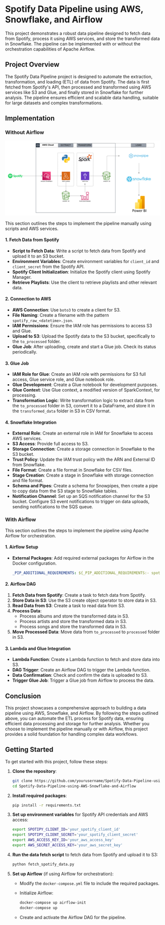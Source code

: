 # Spotify Data Pipeline using AWS, Snowflake, and Airflow

This project demonstrates a robust data pipeline designed to fetch data from Spotify, process it using AWS services, and store the transformed data in Snowflake. The pipeline can be implemented with or without the orchestration capabilities of Apache Airflow.

## Project Overview

The Spotify Data Pipeline project is designed to automate the extraction, transformation, and loading (ETL) of data from Spotify. The data is first fetched from Spotify's API, then processed and transformed using AWS services like S3 and Glue, and finally stored in Snowflake for further analysis. The pipeline ensures efficient and scalable data handling, suitable for large datasets and complex transformations.

## Implementation

### Without Airflow

![Project Overview](images/Spotify-Data-Pipelines.png)


This section outlines the steps to implement the pipeline manually using scripts and AWS services.

#### 1. Fetch Data from Spotify

- **Script to Fetch Data**: Write a script to fetch data from Spotify and upload it to an S3 bucket.
- **Environment Variables**: Create environment variables for `client_id` and `client_secret` from the Spotify API.
- **Spotify Client Initialization**: Initialize the Spotify client using Spotify Manager.
- **Retrieve Playlists**: Use the client to retrieve playlists and other relevant data.

#### 2. Connection to AWS

- **AWS Connection**: Use `boto3` to create a client for S3.
- **File Naming**: Create a filename with the pattern `spotify_raw_<datetime>.json`.
- **IAM Permissions**: Ensure the IAM role has permissions to access S3 and Glue.
- **Upload to S3**: Upload the Spotify data to the S3 bucket, specifically to the `to_processed` folder.
- **Glue Job**: After uploading, create and start a Glue job. Check its status periodically.

#### 3. Glue Job

- **IAM Role for Glue**: Create an IAM role with permissions for S3 full access, Glue service role, and Glue notebook role.
- **Glue Development**: Create a Glue notebook for development purposes.
- **Glue Context**: Use Glue context, a modified version of SparkContext, for processing.
- **Transformation Logic**: Write transformation logic to extract data from the `to_processed` folder in S3, convert it to a DataFrame, and store it in the `transformed_data` folder in S3 in CSV format.

#### 4. Snowflake Integration

- **External Role**: Create an external role in IAM for Snowflake to access AWS services.
- **S3 Access**: Provide full access to S3.
- **Storage Connection**: Create a storage connection in Snowflake to the S3 bucket.
- **Trust Policy**: Update the IAM trust policy with the ARN and External ID from Snowflake.
- **File Format**: Create a file format in Snowflake for CSV files.
- **Stage Creation**: Create a stage in Snowflake with storage connection and file format.
- **Schema and Pipes**: Create a schema for Snowpipes, then create a pipe to copy data from the S3 stage to Snowflake tables.
- **Notification Channel**: Set up an SQS notification channel for the S3 bucket. Configure S3 event notifications to trigger on data uploads, sending notifications to the SQS queue.

### With Airflow

This section outlines the steps to implement the pipeline using Apache Airflow for orchestration.

#### 1. Airflow Setup

- **External Packages**: Add required external packages for Airflow in the Docker configuration.

    ```yaml
    _PIP_ADDITIONAL_REQUIREMENTS: ${_PIP_ADDITIONAL_REQUIREMENTS:- spotipy apache-airflow-providers-amazon apache-airflow-providers-google}
    ```

#### 2. Airflow DAG

1. **Fetch Data from Spotify**: Create a task to fetch data from Spotify.
2. **Store Data in S3**: Use the S3 create object operator to store data in S3.
3. **Read Data from S3**: Create a task to read data from S3.
4. **Process Data**:
    - Process albums and store the transformed data in S3.
    - Process artists and store the transformed data in S3.
    - Process songs and store the transformed data in S3.
5. **Move Processed Data**: Move data from `to_processed` to `processed` folder in S3.

#### 3. Lambda and Glue Integration

- **Lambda Function**: Create a Lambda function to fetch and store data into S3.
- **DAG Trigger**: Create an Airflow DAG to trigger the Lambda function.
- **Data Confirmation**: Check and confirm the data is uploaded to S3.
- **Trigger Glue Job**: Trigger a Glue job from Airflow to process the data.

## Conclusion

This project showcases a comprehensive approach to building a data pipeline using AWS, Snowflake, and Airflow. By following the steps outlined above, you can automate the ETL process for Spotify data, ensuring efficient data processing and storage for further analysis. Whether you choose to implement the pipeline manually or with Airflow, this project provides a solid foundation for handling complex data workflows.

## Getting Started

To get started with this project, follow these steps:

1. **Clone the repository**:

    ```bash
    git clone https://github.com/yourusername/Spotify-Data-Pipeline-using-AWS-Snowflake-and-Airflow.git
    cd Spotify-Data-Pipeline-using-AWS-Snowflake-and-Airflow
    ```

2. **Install required packages**:

    ```bash
    pip install -r requirements.txt
    ```

3. **Set up environment variables** for Spotify API credentials and AWS access:

    ```bash
    export SPOTIPY_CLIENT_ID='your_spotify_client_id'
    export SPOTIPY_CLIENT_SECRET='your_spotify_client_secret'
    export AWS_ACCESS_KEY_ID='your_aws_access_key'
    export AWS_SECRET_ACCESS_KEY='your_aws_secret_key'
    ```

4. **Run the data fetch script** to fetch data from Spotify and upload it to S3:

    ```bash
    python fetch_spotify_data.py
    ```

5. **Set up Airflow** (if using Airflow for orchestration):

    - Modify the `docker-compose.yml` file to include the required packages.
    - Initialize Airflow:

        ```bash
        docker-compose up airflow-init
        docker-compose up
        ```

    - Create and activate the Airflow DAG for the pipeline.


